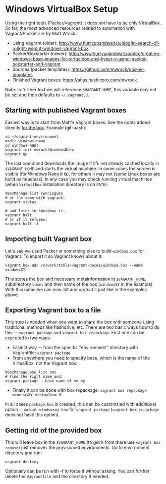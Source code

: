# Windows VirtualBox Setup

Using the right tools (Packer/Vagrant) it does not have to be only VirtualBox. So far, the
most advanced resources related to automation with Vagrant/Packer are by Matt Wrock:

* Using Vagrant (older): http://www.hurryupandwait.io/blog/in-search-of-a-light-weight-windows-vagrant-box
* Packer/Boxstarter (newer): http://www.hurryupandwait.io/blog/creating-windows-base-images-for-virtualbox-and-hyper-v-using-packer-boxstarter-and-vagrant
* Sources (packer templates): https://github.com/mwrock/packer-templates
* Finished Vagrant boxes: https://atlas.hashicorp.com/mwrock

Note: In further text we will reference `$VAGRANT_HOME`, this variable may not be set and then
defaults to `~/.vagrant.d`.

## Starting with published Vagrant boxes

Easiest way is to start from Matt's Vagrant boxes. See the notes added directly
[for the box](). Example (git-bash):
```
cd ~/vagrant-environment
mkdir windows-nano
cd windows-nano
vagrant init mwrock/WindowsNano
vagrant up
```

The last command downloads the image if it's not already cached locally in `$VAGRANT_HOME`
and starts the virtual machine. In some cases the screen is visible (for Windows Nano it is),
for others it may not (some Linux boxes are build as headless). In any case you may check running
virtual machines (when `VirtualBox` installation directory is on `PATH`):
```
VBoxManage list runningvms
# or the same with vagrant:
vagrant status

# and later to shutdown it:
vagrant halt
# or if it refuses:
vagrant halt -f
```

## Importing built Vagrant box

Let's say we used Packer or something else to build `windows.box` for Vagrant.
To import it so Vagrant knows about it:
```
vagrant box add /c/work/tools/vagrant-boxes/windows.box --name windowsXY
```

This stores the box and necessary metainformation in `$VAGRANT_HOME`, subdirectory `boxes`
and then name of the box (`windowsXY` in the example). With this name we can now init and
up/halt it just like in the examples above.


## Exporting Vagrant box to a file

This step is needed when you want to share the box with someone using traditional methods like
flashdrive, etc. There are two basic ways how to do this -- `vagrant package` and
`vagrant box repackage`. First one can be executed in two ways:

* Easiest way -- from the specific "environment" directory with Vagrantfile: `vagrant package`
* From anywhere you need to specify base, which is the name of the VirtualBox, not the Vagrant box:
```
VBoxManage.exe list vms
# find the right name and:
vagrant package --base name_of_vm_xy
```
* Finally it can be done with box repackage: `vagrant box repackage windowsXY virtualbox 0`

In all cases `package.box` is created, this can be customzied with additional option
`--output windowsxy.box` for `vagrant package` (`vagrant box repackage` does not have this option).


## Getting rid of the provided box

This will leave box in the `$VAGRANT_HOME` (to get it from there use `vagrant box remove`) just
removes the provisioned environments. Go to environment directory and run:
```
vagrant destroy
```
Optionally can be run with -f to force it without asking. You can further delete the `Vagrantfile`
and the directory if needed.